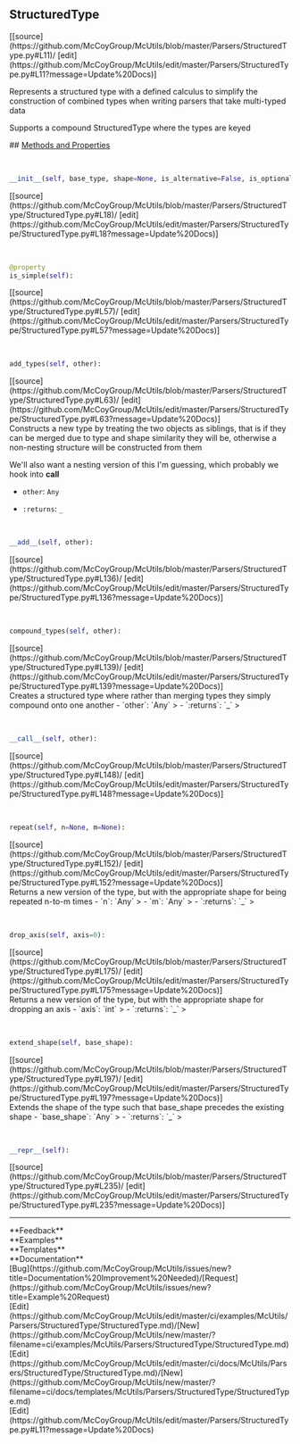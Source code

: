 ## <a id="McUtils.Parsers.StructuredType.StructuredType">StructuredType</a> 

<div class="docs-source-link" markdown="1">
[[source](https://github.com/McCoyGroup/McUtils/blob/master/Parsers/StructuredType.py#L11)/
[edit](https://github.com/McCoyGroup/McUtils/edit/master/Parsers/StructuredType.py#L11?message=Update%20Docs)]
</div>

Represents a structured type with a defined calculus to simplify the construction of combined types when writing
parsers that take multi-typed data

Supports a compound StructuredType where the types are keyed







<div class="collapsible-section">
 <div class="collapsible-section collapsible-section-header" markdown="1">
## <a class="collapse-link" data-toggle="collapse" href="#methods" markdown="1"> Methods and Properties</a> <a class="float-right" data-toggle="collapse" href="#methods"><i class="fa fa-chevron-down"></i></a>
 </div>
 <div class="collapsible-section collapsible-section-body collapse show" id="methods" markdown="1">
 
<a id="McUtils.Parsers.StructuredType.StructuredType.__init__" class="docs-object-method">&nbsp;</a> 
```python
__init__(self, base_type, shape=None, is_alternative=False, is_optional=False, default_value=None): 
```
<div class="docs-source-link" markdown="1">
[[source](https://github.com/McCoyGroup/McUtils/blob/master/Parsers/StructuredType/StructuredType.py#L18)/
[edit](https://github.com/McCoyGroup/McUtils/edit/master/Parsers/StructuredType/StructuredType.py#L18?message=Update%20Docs)]
</div>


<a id="McUtils.Parsers.StructuredType.StructuredType.is_simple" class="docs-object-method">&nbsp;</a> 
```python
@property
is_simple(self): 
```
<div class="docs-source-link" markdown="1">
[[source](https://github.com/McCoyGroup/McUtils/blob/master/Parsers/StructuredType/StructuredType.py#L57)/
[edit](https://github.com/McCoyGroup/McUtils/edit/master/Parsers/StructuredType/StructuredType.py#L57?message=Update%20Docs)]
</div>


<a id="McUtils.Parsers.StructuredType.StructuredType.add_types" class="docs-object-method">&nbsp;</a> 
```python
add_types(self, other): 
```
<div class="docs-source-link" markdown="1">
[[source](https://github.com/McCoyGroup/McUtils/blob/master/Parsers/StructuredType/StructuredType.py#L63)/
[edit](https://github.com/McCoyGroup/McUtils/edit/master/Parsers/StructuredType/StructuredType.py#L63?message=Update%20Docs)]
</div>
Constructs a new type by treating the two objects as siblings, that is if they can be merged due to type and
shape similarity they will be, otherwise a non-nesting structure will be constructed from them

We'll also want a nesting version of this I'm guessing, which probably we hook into __call__
  - `other`: `Any`
    > 
  - `:returns`: `_`
    >


<a id="McUtils.Parsers.StructuredType.StructuredType.__add__" class="docs-object-method">&nbsp;</a> 
```python
__add__(self, other): 
```
<div class="docs-source-link" markdown="1">
[[source](https://github.com/McCoyGroup/McUtils/blob/master/Parsers/StructuredType/StructuredType.py#L136)/
[edit](https://github.com/McCoyGroup/McUtils/edit/master/Parsers/StructuredType/StructuredType.py#L136?message=Update%20Docs)]
</div>


<a id="McUtils.Parsers.StructuredType.StructuredType.compound_types" class="docs-object-method">&nbsp;</a> 
```python
compound_types(self, other): 
```
<div class="docs-source-link" markdown="1">
[[source](https://github.com/McCoyGroup/McUtils/blob/master/Parsers/StructuredType/StructuredType.py#L139)/
[edit](https://github.com/McCoyGroup/McUtils/edit/master/Parsers/StructuredType/StructuredType.py#L139?message=Update%20Docs)]
</div>
Creates a structured type where rather than merging types they simply compound onto one another
  - `other`: `Any`
    > 
  - `:returns`: `_`
    >


<a id="McUtils.Parsers.StructuredType.StructuredType.__call__" class="docs-object-method">&nbsp;</a> 
```python
__call__(self, other): 
```
<div class="docs-source-link" markdown="1">
[[source](https://github.com/McCoyGroup/McUtils/blob/master/Parsers/StructuredType/StructuredType.py#L148)/
[edit](https://github.com/McCoyGroup/McUtils/edit/master/Parsers/StructuredType/StructuredType.py#L148?message=Update%20Docs)]
</div>


<a id="McUtils.Parsers.StructuredType.StructuredType.repeat" class="docs-object-method">&nbsp;</a> 
```python
repeat(self, n=None, m=None): 
```
<div class="docs-source-link" markdown="1">
[[source](https://github.com/McCoyGroup/McUtils/blob/master/Parsers/StructuredType/StructuredType.py#L152)/
[edit](https://github.com/McCoyGroup/McUtils/edit/master/Parsers/StructuredType/StructuredType.py#L152?message=Update%20Docs)]
</div>
Returns a new version of the type, but with the appropriate shape for being repeated n-to-m times
  - `n`: `Any`
    > 
  - `m`: `Any`
    > 
  - `:returns`: `_`
    >


<a id="McUtils.Parsers.StructuredType.StructuredType.drop_axis" class="docs-object-method">&nbsp;</a> 
```python
drop_axis(self, axis=0): 
```
<div class="docs-source-link" markdown="1">
[[source](https://github.com/McCoyGroup/McUtils/blob/master/Parsers/StructuredType/StructuredType.py#L175)/
[edit](https://github.com/McCoyGroup/McUtils/edit/master/Parsers/StructuredType/StructuredType.py#L175?message=Update%20Docs)]
</div>
Returns a new version of the type, but with the appropriate shape for dropping an axis
  - `axis`: `int`
    > 
  - `:returns`: `_`
    >


<a id="McUtils.Parsers.StructuredType.StructuredType.extend_shape" class="docs-object-method">&nbsp;</a> 
```python
extend_shape(self, base_shape): 
```
<div class="docs-source-link" markdown="1">
[[source](https://github.com/McCoyGroup/McUtils/blob/master/Parsers/StructuredType/StructuredType.py#L197)/
[edit](https://github.com/McCoyGroup/McUtils/edit/master/Parsers/StructuredType/StructuredType.py#L197?message=Update%20Docs)]
</div>
Extends the shape of the type such that base_shape precedes the existing shape
  - `base_shape`: `Any`
    > 
  - `:returns`: `_`
    >


<a id="McUtils.Parsers.StructuredType.StructuredType.__repr__" class="docs-object-method">&nbsp;</a> 
```python
__repr__(self): 
```
<div class="docs-source-link" markdown="1">
[[source](https://github.com/McCoyGroup/McUtils/blob/master/Parsers/StructuredType/StructuredType.py#L235)/
[edit](https://github.com/McCoyGroup/McUtils/edit/master/Parsers/StructuredType/StructuredType.py#L235?message=Update%20Docs)]
</div>
 </div>
</div>












---


<div markdown="1" class="text-secondary">
<div class="container">
  <div class="row">
   <div class="col" markdown="1">
**Feedback**   
</div>
   <div class="col" markdown="1">
**Examples**   
</div>
   <div class="col" markdown="1">
**Templates**   
</div>
   <div class="col" markdown="1">
**Documentation**   
</div>
   <div class="col" markdown="1">
   
</div>
   <div class="col" markdown="1">
   
</div>
   <div class="col" markdown="1">
   
</div>
</div>
  <div class="row">
   <div class="col" markdown="1">
[Bug](https://github.com/McCoyGroup/McUtils/issues/new?title=Documentation%20Improvement%20Needed)/[Request](https://github.com/McCoyGroup/McUtils/issues/new?title=Example%20Request)   
</div>
   <div class="col" markdown="1">
[Edit](https://github.com/McCoyGroup/McUtils/edit/master/ci/examples/McUtils/Parsers/StructuredType/StructuredType.md)/[New](https://github.com/McCoyGroup/McUtils/new/master/?filename=ci/examples/McUtils/Parsers/StructuredType/StructuredType.md)   
</div>
   <div class="col" markdown="1">
[Edit](https://github.com/McCoyGroup/McUtils/edit/master/ci/docs/McUtils/Parsers/StructuredType/StructuredType.md)/[New](https://github.com/McCoyGroup/McUtils/new/master/?filename=ci/docs/templates/McUtils/Parsers/StructuredType/StructuredType.md)   
</div>
   <div class="col" markdown="1">
[Edit](https://github.com/McCoyGroup/McUtils/edit/master/Parsers/StructuredType.py#L11?message=Update%20Docs)   
</div>
   <div class="col" markdown="1">
   
</div>
   <div class="col" markdown="1">
   
</div>
   <div class="col" markdown="1">
   
</div>
</div>
</div>
</div>
